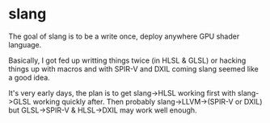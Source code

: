 # slang
The goal of slang is to be a write once, deploy anywhere GPU shader language. 

Basically, I got fed up writting things twice (in HLSL & GLSL) or hacking things up with macros and with SPIR-V and DXIL coming slang seemed like a good idea.

It's very early days, the plan is to get slang->HLSL working first with slang->GLSL working quickly after. Then probably slang->LLVM->(SPIR-V or DXIL) but GLSL->SPIR-V & HLSL->DXIL may work well enough.
